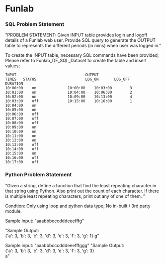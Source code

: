 # Funlab

### SQL Problem Statement
"PROBLEM STATEMENT: Given INPUT table provides login and logoff details of a Funlab web user.
Provide SQL query to generate the OUTPUT table to represents the different periods (in mins) when user was logged in."							
							
							
							
To create the INPUT table, necessary SQL commands have been provided; Please refer to Funlab_DE_SQL_Dataset to create the table and insert values;							
							
``` table				
INPUT			                    OUTPUT				
TIMES	STATUS		                LOG_ON     	 LOG_OFF	      DURATION		
10:00:00	on		        10:00:00	10:03:00		3		
10:01:00	on		        10:04:00	10:06:00		2		
10:02:00	on		        10:09:00	10:13:00		4		
10:03:00	off		        10:15:00	10:16:00		1		
10:04:00	on						
10:05:00	on						
10:06:00	off						
10:07:00	off						
10:08:00	off						
10:09:00	on						
10:10:00	on						
10:11:00	on						
10:12:00	on						
10:13:00	off						
10:14:00	off						
10:15:00	on						
10:16:00	off						
10:17:00	off						
```

### Python Problem Statement
"Given a string,  define a function that find the least repeating character in that string using Python. 
Also print out the count of each character. If there is multiple least repeating characters, print out any of one of them. "

Condtion:  Only using loop and python data type; No in-built / 3rd party module. 

Sample input:   "aaabbbcccdddeeefffg"

"Sample Output:  
{'a': 3, 'b': 3, 'c': 3, 'd': 3, 'e': 3, 'f': 3, 'g': 1}
g"


Sample input:   "aaabbbcccdddeeefffggg"
"Sample Output:  
 {'a': 3, 'b': 3, 'c': 3, 'd': 3, 'e': 3, 'f': 3, 'g': 3}   
a"